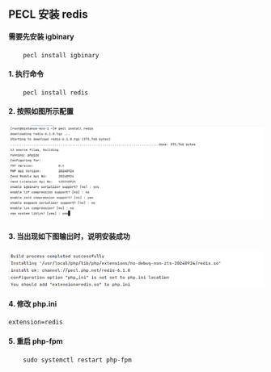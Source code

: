 ## PECL 安装 redis

#### 需要先安装 igbinary
```shell
    pecl install igbinary
```

#### 1. 执行命令
```shell
    pecl install redis
```
#### 2. 按照如图所示配置
![redis install options](redis_install_options.png)


#### 3. 当出现如下图输出时，说明安装成功
![redis install success](install_success.png)

#### 4. 修改 php.ini
```
extension=redis
```

#### 5. 重启 php-fpm
```shell
    sudo systemctl restart php-fpm
```
